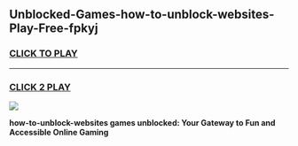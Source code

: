 
## Unblocked-Games-how-to-unblock-websites-Play-Free-fpkyj
<h3>
<a href="https://premium76.site?title=how-to-unblock-websites&ref=12A">CLICK TO PLAY</a></h3>
<hr>

<h3>
<a href="https://premium76.site?title=how-to-unblock-websites&ref=12A">CLICK 2 PLAY</a>
  
</h3>

<a href="https://premium76.site?title=how-to-unblock-websites&ref=12A"><img src="https://clearcache.store/games.png"></a>


**how-to-unblock-websites games unblocked: Your Gateway to Fun and Accessible Online Gaming**
